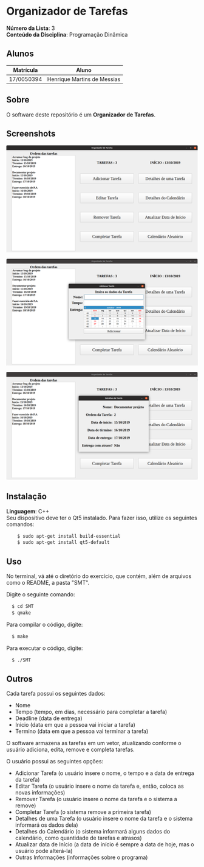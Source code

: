 # Organizador de Tarefas

**Número da Lista**: 3<br>
**Conteúdo da Disciplina**: Programação Dinâmica<br>

## Alunos
|Matrícula | Aluno |
| -- | -- |
| 17/0050394  |  Henrique Martins de Messias |

## Sobre 
O software deste repositório é um <b>Organizador de Tarefas</b>.

## Screenshots
![tela inicial](img/inicial.png)

![adicionar tarefa](img/adicionar.png)

![detalhes da tarefa](img/detalhes.png)

## Instalação 
**Linguagem**: C++<br>
Seu dispositivo deve ter o Qt5 instalado. Para fazer isso, utilize os seguintes comandos:

```bash
    $ sudo apt-get install build-essential
    $ sudo apt-get install qt5-default
```

## Uso

No terminal, vá até o diretório do exercício, que contém, além de arquivos como o README, a pasta "SMT".

Digite o seguinte comando:

  ```bash
    $ cd SMT
    $ qmake
  ```

Para compilar o código, digite:

  ```bash
    $ make
  ```

Para executar o código, digite:

  ```bash
    $ ./SMT
  ```

## Outros

Cada tarefa possui os seguintes dados:
 - Nome
 - Tempo (tempo, em dias, necessário para completar a tarefa)
 - Deadline (data de entrega)
 - Inicio (data em que a pessoa vai iniciar a tarefa)
 - Termino (data em que a pessoa vai terminar a tarefa)

O software armazena as tarefas em um vetor, atualizando conforme o usuário adiciona, edita, remove e completa tarefas.

 O usuário possui as seguintes opções:
  - Adicionar Tarefa (o usuário insere o nome, o tempo e a data de entrega da tarefa)
  - Editar Tarefa (o usuário insere o nome da tarefa e, então, coloca as novas informações)
  - Remover Tarefa (o usuário insere o nome da tarefa e o sistema a remove)
  - Completar Tarefa (o sistema remove a primeira tarefa)
  - Detalhes de uma Tarefa (o usuário insere o nome da tarefa e o sistema informará os dados dela)
  - Detalhes do Calendário (o sistema informará alguns dados do calendário, como quantidade de tarefas e atrasos)
  - Atualizar data de Início (a data de início é sempre a data de hoje, mas o usuário pode alterá-la)
  - Outras Informações (informações sobre o programa)